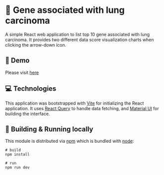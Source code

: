 # 🧬 Gene associated with lung carcinoma

A simple React web application to list top 10 gene associated with lung carcinoma. It provides two different data score visualization charts when clicking the arrow-down icon.

## 🦋 Demo

Please visit [here](https://chuqiaoo.github.io/otar/)


## 💻 Technologies

This application was bootstrapped with [Vite](https://vite.dev/) for initializing the React application. It uses [React Query](https://tanstack.com/query/latest/docs/framework/react/overview) to handle data fetching, and [Material UI](https://mui.com/material-ui/getting-started/) for building the interface.

## 🧱 Building & Running locally

This module is distributed via [npm](https://www.npmjs.com/) which is bundled with [node]((https://www.genome.gov/)):

```
# build
npm install 

# run
npm run dev

```
